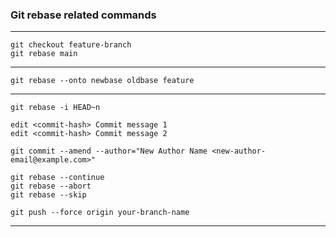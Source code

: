 ### Git rebase related commands

---

    git checkout feature-branch
    git rebase main

---

    git rebase --onto newbase oldbase feature

---

    git rebase -i HEAD~n

    edit <commit-hash> Commit message 1
    edit <commit-hash> Commit message 2

    git commit --amend --author="New Author Name <new-author-email@example.com>"

    git rebase --continue
    git rebase --abort
    git rebase --skip

    git push --force origin your-branch-name

---
